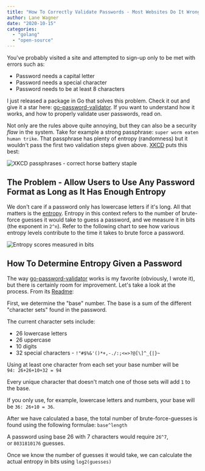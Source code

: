 ```yaml
---
title: "How To Correctly Validate Passwords - Most Websites Do It Wrong"
author: Lane Wagner
date: "2020-10-15"
categories: 
  - "golang"
  - "open-source"
---
```


You've probably visited a site and attempted to sign-up only to be met with errors such as:

- Password needs a capital letter
- Password needs a special character
- Password needs to be at least 8 characters

I just released a package in Go that solves this problem. Check it out and give it a star here: [go-password-validator](https://github.com/lane-c-wagner/go-password-validator). If you want to understand how it works, and how to properly validate user passwords, read on.

Not only are the rules above quite annoying, but they can also be a security _flaw_ in the system. Take for example a strong passphrase: `super worm eaten human trike`. That passphrase has plenty of entropy (randomness) but it wouldn't pass the first two validation steps given above. [XKCD](https://xkcd.com/936/) puts this best:

![XKCD passphrases - correct horse battery staple](/img/1_7v6djGHv-AC6Jeg9I5Eamg.png)

## The Problem - Allow Users to Use Any Password Format as Long as It Has Enough Entropy

We don't care if a password only has lowercase letters if it's long. All that matters is the [entropy](https://qvault.io/2020/09/28/what-is-entropy-in-cryptography/). Entropy in this context refers to the number of brute-force guesses it would take to guess a password, and we measure it in bits (the exponent in `2^n`). Refer to the following chart to see how various entropy levels contribute to the time it takes to brute force a password.

![Entropy scores measured in bits](/img/rhdADIZYXJM2FxqNf6UOFqU5ar0VX3fayLFpKspN8uI.png)

## How To Determine Entropy Given a Password

The way [go-password-validator](https://github.com/lane-c-wagner/go-password-validator) works is my favorite (obviously, I wrote it), but there is certainly room for improvement. Let's take a look at the process. From its [Readme](https://github.com/lane-c-wagner/go-password-validator#how-it-works):

First, we determine the "base" number. The base is a sum of the different "character sets" found in the password.

The current character sets include:

- 26 lowercase letters
- 26 uppercase
- 10 digits
- 32 special characters - `!"#$%&'()*+,-./:;<=>?@[\]^_{|}~`

Using at least one character from each set your base number will be `94: 26+26+10+32 = 94`

Every unique character that doesn't match one of those sets will add `1` to the base.

If you only use, for example, lowercase letters and numbers, your base will be `36: 26+10 = 36`.

After we have calculated a base, the total number of brute-force-guesses is found using the following formulae: `base^length`

A password using base 26 with 7 characters would require `26^7`, or `8031810176` guesses.

Once we know the number of guesses it would take, we can calculate the actual entropy in bits using `log2(guesses)`

